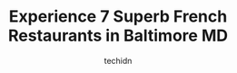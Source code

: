 ---
layout: ampstory
image: https://i0.wp.com/www.depkes.org/wp-content/uploads/2023/06/french-restaurants-0-in-baltimore-md-1685768355.jpeg?resize=640,853
author: techidn
featured: false
description: Discover the impressive array of French Restaurants options in Baltimore MD, where you can find 7 of the largest French Restaurants establishments in the area. From renowned classics to hidd
title: Experience 7 Superb French Restaurants in Baltimore MD
cover:
   title: Experience 7 Superb French Restaurants in Baltimore MD
   subtitle: Rickpate
   background: https://www.depkes.org/wp-content/uploads/2023/06/french-restaurants-0-in-baltimore-md-1685768355.jpeg

pages: 
 - layout: thirds
   top: <h1>#1 Marie Louise Bistro</h1>
   bottom: "<p>I was walking the neighborhood with friends and randomly stumbled into the restaurant which was a wonderful happy accident. They had a great live music duo playing in the</p>"
   background: https://www.depkes.org/wp-content/uploads/2023/06/french-restaurants-1-in-baltimore-md-1685768356.jpeg
   backgroundblur: true
 - layout: thirds
   top: <h1>#2 Monarque</h1>
   bottom: "<p>Been here about 7 or 8 times. I might have even written a review already but I figured I would do another one.This is an awesome spot. For a celebration, date night, trea</p>"
   background: https://www.depkes.org/wp-content/uploads/2023/06/french-restaurants-2-in-baltimore-md-1685768356.jpeg
   cta:
      link: https://www.depkes.org/blog/experience-7-superb-french-restaurants-in-baltimore-md/
      text: Experience 7 Superb French Restaurants in Baltimore MD
 - layout: thirds
   top: <h1>#3 Café Poupon</h1>
   bottom: "<p>225 N Charles St, Baltimore, MD 21201, United States</p>"
   background: https://www.depkes.org/wp-content/uploads/2023/06/french-restaurants-3-in-baltimore-md-1685768357.jpeg
   cta:
      link: https://www.depkes.org/blog/experience-7-superb-french-restaurants-in-baltimore-md/
      text: Experience 7 Superb French Restaurants in Baltimore MD
 - layout: thirds
   top: <h1>#4 Le Bistro Du Village (FKA Crepe Du Jour)</h1>
   bottom: "<p>1609 Sulgrave Ave, Baltimore, MD 21209, United States</p>"
   background: https://images.unsplash.com/photo-1534312527009-56c7016453e6?ixlib=rb-4.0.3&ixid=MnwxMjA3fDB8MHxwaG90by1wYWdlfHx8fGVufDB8fHx8&auto=format&fit=crop&w=640&h=853&q=80
   cta:
      link: https://www.depkes.org/blog/experience-7-superb-french-restaurants-in-baltimore-md/
      text: Experience 7 Superb French Restaurants in Baltimore MD
 - layout: thirds
   top: <h1>#5 Le Comptoir du Vin</h1>
   bottom: "<p>1729 Maryland Ave, Baltimore, MD 21201, United States</p>"
   background: https://images.unsplash.com/photo-1595364397663-fca4f075d796?ixlib=rb-4.0.3&ixid=MnwxMjA3fDB8MHxwaG90by1wYWdlfHx8fGVufDB8fHx8&auto=format&fit=crop&w=640&h=853&q=80
   cta:
      link: https://www.depkes.org/blog/experience-7-superb-french-restaurants-in-baltimore-md/
      text: Experience 7 Superb French Restaurants in Baltimore MD
 - layout: thirds
   top: <h1>#6 No Way Rosé</h1>
   bottom: "<p>31 E Cross St, Baltimore, MD 21230, United States</p>"
   background: https://images.unsplash.com/photo-1547366785-564103df7e13?ixlib=rb-4.0.3&ixid=MnwxMjA3fDB8MHxwaG90by1wYWdlfHx8fGVufDB8fHx8&auto=format&fit=crop&w=640&h=853&q=80
   cta:
      link: https://www.depkes.org/blog/experience-7-superb-french-restaurants-in-baltimore-md/
      text: Experience 7 Superb French Restaurants in Baltimore MD

 - layout: thirds
   middle: Continue reading...
   background: https://images.unsplash.com/photo-1618556658017-fd9c732d1360?ixlib=rb-4.0.3&ixid=MnwxMjA3fDB8MHxwaG90by1wYWdlfHx8fGVufDB8fHx8&auto=format&fit=crop&w=640&h=853&q=80
   cta:
      link: https://www.depkes.org/blog/experience-7-superb-french-restaurants-in-baltimore-md/
      text: Experience 7 Superb French Restaurants in Baltimore MD
      
---